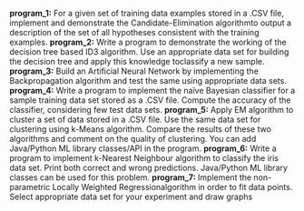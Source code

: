 **program_1:** For a given set of training data examples stored in a .CSV file, implement and demonstrate the 
Candidate-Elimination algorithmto output a description of the set of all hypotheses consistent 
with the training examples. 
**program_2:** Write a program to demonstrate the working of the decision tree based ID3 algorithm. Use an 
appropriate data set for building the decision tree and apply this knowledge toclassify a new 
sample.
**program_3:** Build an Artificial Neural Network by implementing the Backpropagation algorithm and test the 
same using appropriate data sets.
**program_4:** Write a program to implement the naïve Bayesian classifier for a sample training data set stored 
as a .CSV file. Compute the accuracy of the classifier, considering few test data sets.
**program_5:** Apply EM algorithm to cluster a set of data stored in a .CSV file. Use the same data set for 
clustering using k-Means algorithm. Compare the results of these two algorithms and comment 
on the quality of clustering. You can add Java/Python ML library classes/API in the program.
**program_6:** Write a program to implement k-Nearest Neighbour algorithm to classify the iris data set. Print 
both correct and wrong predictions. Java/Python ML library classes can be used for this problem. 
**program_7:** Implement the non-parametric Locally Weighted Regressionalgorithm in order to fit data points. 
Select appropriate data set for your experiment and draw graphs
